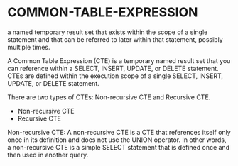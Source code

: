 # COMMON-TABLE-EXPRESSION
a named temporary result set that exists within the scope of a single statement and that can be referred to later within that statement, possibly multiple times.

A Common Table Expression (CTE) is a temporary named result set that you can reference within a SELECT, INSERT, UPDATE, or DELETE statement. CTEs are defined within the execution scope of a single SELECT, INSERT, UPDATE, or DELETE statement.

There are two types of CTEs: Non-recursive CTE and Recursive CTE.

* Non-recursive CTE
* Recursive CTE 

Non-recursive CTE:
A non-recursive CTE is a CTE that references itself only once in its definition and does not use the UNION operator. In other words, a non-recursive CTE is a simple SELECT statement that is defined once and then used in another query.

